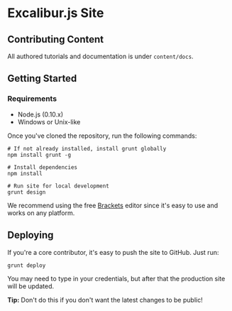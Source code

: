 # Excalibur.js Site

## Contributing Content

All authored tutorials and documentation is under `content/docs`.

## Getting Started

### Requirements

- Node.js (0.10.x)
- Windows or Unix-like

Once you've cloned the repository, run the following commands:

    # If not already installed, install grunt globally
    npm install grunt -g

    # Install dependencies
    npm install

    # Run site for local development
    grunt design

We recommend using the free [Brackets](http://brackets.io) editor since it's easy to use and works on any platform.

## Deploying

If you're a core contributor, it's easy to push the site to GitHub. Just run:

    grunt deploy
    
You may need to type in your credentials, but after that the production site will be updated.

**Tip:** Don't do this if you don't want the latest changes to be public!